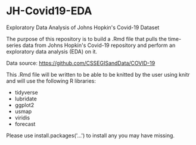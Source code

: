 # JH-Covid19-EDA
Exploratory Data Analysis of Johns Hopkin's Covid-19 Dataset

The purpose of this repository is to build a .Rmd file that pulls the time-series data from Johns Hopkin's Covid-19 repository and perform an exploratory data analysis (EDA) on it.

Data source:
https://github.com/CSSEGISandData/COVID-19

This .Rmd file will be written to be able to be knitted by the user using knitr and will use the following R libraries:

- tidyverse
- lubridate
- ggplot2
- usmap
- viridis
- forecast

Please use install.packages('...') to install any you may have missing.
